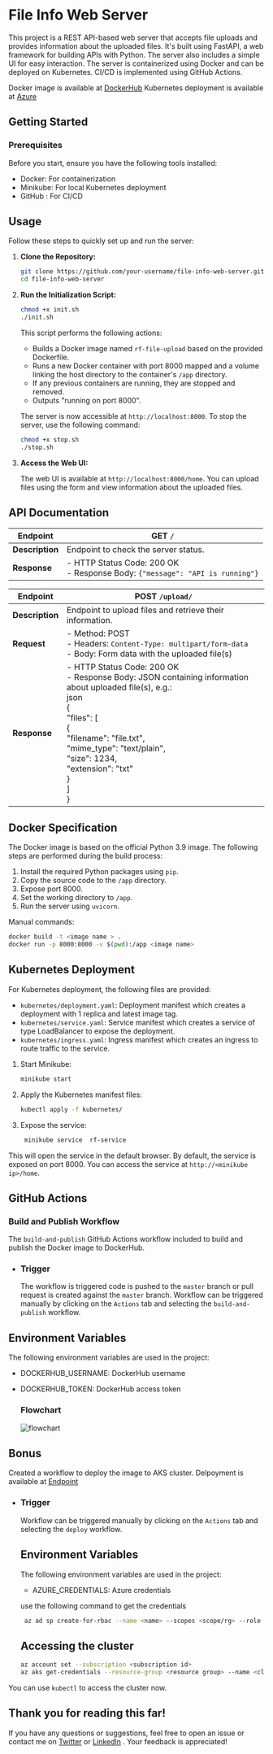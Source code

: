 # File Info Web Server

This project is a REST API-based web server that accepts file uploads and provides information about the uploaded files. It's built using FastAPI, a web framework for building APIs with Python. The server also includes a simple UI for easy interaction. The server is containerized using Docker and can be deployed on Kubernetes. CI/CD is implemented using GitHub Actions.

Docker image is available at [DockerHub](https://hub.docker.com/repository/docker/gunwant11/rf-uploader/)
Kubernetes deployment is available at [Azure](http://20.219.169.21:8000/home)

## Getting Started

### Prerequisites

Before you start, ensure you have the following tools installed:

- Docker: For containerization
- Minikube: For local Kubernetes deployment
- GitHub : For CI/CD

## Usage

Follow these steps to quickly set up and run the server:

1. **Clone the Repository:**

   ```bash
   git clone https://github.com/your-username/file-info-web-server.git
   cd file-info-web-server
   ```

2. **Run the Initialization Script:**

   ```bash
   chmod +x init.sh
   ./init.sh
   ```

   This script performs the following actions:

   - Builds a Docker image named `rf-file-upload` based on the provided Dockerfile.
   - Runs a new Docker container with port 8000 mapped and a volume linking the host directory to the container's `/app` directory.
   - If any previous containers are running, they are stopped and removed.
   - Outputs "running on port 8000".

   The server is now accessible at `http://localhost:8000`. To stop the server, use the following command:

   ```bash
   chmod +x stop.sh
   ./stop.sh
   ```

3. **Access the Web UI:**

   The web UI is available at `http://localhost:8000/home`.
   You can upload files using the form and view information about the uploaded files.

## API Documentation

| Endpoint       | GET `/`                |
|----------------|------------------------|
| **Description**| Endpoint to check the server status. |
| **Response**   | - HTTP Status Code: 200 OK<br>- Response Body: `{"message": "API is running"}` |

| Endpoint       | POST `/upload/`                    |
|----------------|------------------------------------|
| **Description**| Endpoint to upload files and retrieve their information. |
| **Request**    | - Method: POST<br>- Headers: `Content-Type: multipart/form-data`<br>- Body: Form data with the uploaded file(s) |
| **Response**   | - HTTP Status Code: 200 OK<br>- Response Body: JSON containing information about uploaded file(s), e.g.:<br>json<br>{<br>  "files": [<br>    {<br>      "filename": "file.txt",<br>      "mime_type": "text/plain",<br>      "size": 1234,<br>      "extension": "txt"<br>    }<br>  ]<br>} |

## Docker Specification

The Docker image is based on the official Python 3.9 image. The following steps are performed during the build process:

1. Install the required Python packages using `pip`.
2. Copy the source code to the `/app` directory.
3. Expose port 8000.
4. Set the working directory to `/app`.
5. Run the server using `uvicorn`.

Manual commands:

```bash
docker build -t <image name > .
docker run -p 8000:8000 -v $(pwd):/app <image name>
```

## Kubernetes Deployment

For Kubernetes deployment, the following files are provided:

- `kubernetes/deployment.yaml`: Deployment manifest which creates a deployment with 1 replica and latest image tag.
- `kubernetes/service.yaml`: Service manifest which creates a service of type LoadBalancer to expose the deployment.
- `kubernetes/ingress.yaml`: Ingress manifest which creates an ingress to route traffic to the service.

1. Start Minikube:

   ```bash
   minikube start
   ```

2. Apply the Kubernetes manifest files:

   ```bash
   kubectl apply -f kubernetes/
   ```
3. Expose the service:

   ```bash
    minikube service  rf-service
    ```
This will open the service in the default browser.
By default, the service is exposed on port 8000. You can access the service at `http://<minikube ip>/home`.

## GitHub Actions

### Build and Publish Workflow

The `build-and-publish` GitHub Actions workflow included to build and publish the Docker image to DockerHub.
- ### Trigger
  The workflow is triggered code is pushed to the `master` branch or pull request is created against the `master` branch.
  Workflow can be triggered manually by clicking on the `Actions` tab and selecting the `build-and-publish` workflow.

## Environment Variables

The following environment variables are used in the project:
- DOCKERHUB_USERNAME: DockerHub username
- DOCKERHUB_TOKEN: DockerHub access token
  
  ### Flowchart
  ![flowchart](https://github.com/gunwant11/rapidfort-file-upload/blob/master/static/images/flowchat.png?raw=true)

## Bonus
<!-- created an action delpoy.ymal to deploy our image wiht tag latest to aks cluster and   -->
Created a workflow to deploy the image to AKS cluster. 
Delpoyment is available at [Endpoint](http://20.219.169.21:8000/home)

- ### Trigger
  Workflow can be triggered manually by clicking on the `Actions` tab and selecting the `deploy` workflow.

  
  ## Environment Variables
  The following environment variables are used in the project:  
  - AZURE_CREDENTIALS: Azure credentials
   
   use the following command to get the credentials
   ```bash
    az ad sp create-for-rbac --name <name> --scopes <scope/rg> --role contributor --sdk-auth
    ```

  ## Accessing the cluster
  ```bash
  az account set --subscription <subscription id>
  az aks get-credentials --resource-group <resource group> --name <cluster name>
  ```
You can use `kubectl` to access the cluster now.


## Thank you for reading this far!

If you have any questions or suggestions, feel free to open an issue or contact me on [Twitter](https://twitter.com/gunwant11) or [LinkedIn](https://www.linkedin.com/in/gunwant-wankhede-37458b202/)
. Your feedback is appreciated!